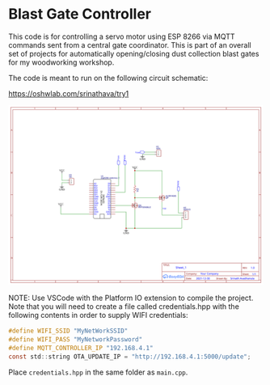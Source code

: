 # Blast Gate Controller

This code is for controlling a servo motor using ESP 8266 via MQTT commands sent from a central gate coordinator. 
This is part of an overall set of projects for automatically opening/closing dust collection blast gates for my 
woodworking workshop.

The code is meant to run on the following circuit schematic:

https://oshwlab.com/srinathava/try1

![Gate Controller Schematic](Schematic_GateController_2022-12-27.svg "Gate Controller Schematic")

NOTE: Use VSCode with the Platform IO extension to compile the project. Note that you will need to
create a file called credentials.hpp with the following contents in order to supply WIFI credentials:

```c
#define WIFI_SSID "MyNetWorkSSID"
#define WIFI_PASS "MyNetworkPassword"
#define MQTT_CONTROLLER_IP "192.168.4.1"
const std::string OTA_UPDATE_IP = "http://192.168.4.1:5000/update";
```

Place `credentials.hpp` in the same folder as `main.cpp`.

